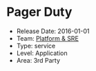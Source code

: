 # Pager Duty
* Release Date: 2016-01-01
* Team: [Platform & SRE](../teams/platform.md)
* Type: service
* Level: Application
* Area: 3rd Party
